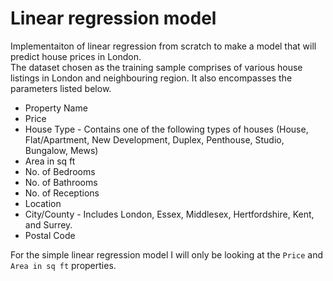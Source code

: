 # Linear regression model

Implementaiton of linear regression from scratch to make a model that will predict house prices in London.  
The dataset chosen as the training sample comprises of various house listings in London and neighbouring region. It also encompasses the parameters listed below.

- Property Name
- Price
- House Type - Contains one of the following types of houses (House, Flat/Apartment, New Development, Duplex, Penthouse, Studio, Bungalow, Mews)
- Area in sq ft
- No. of Bedrooms
- No. of Bathrooms
- No. of Receptions
- Location
- City/County - Includes London, Essex, Middlesex, Hertfordshire, Kent, and Surrey.
- Postal Code

For the simple linear regression model I will only be looking at the `Price` and `Area in sq ft` properties.  
